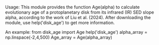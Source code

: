 Usage: This module provides the function Age(alpha) to calculate evolutionary age of a protoplanetary disk from its infrared (IR) SED slope alpha, according to the work of Liu et al. (2024). 
       After downloading the module, use help('disk_age') to get more information.

An example:
  from disk_age import Age
  help('disk_age')
  alpha_array = np.linspace(-2,4,500)
  Age_array = Age(alpha_array)
